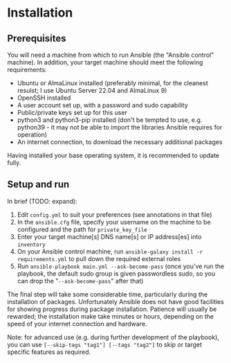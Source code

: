 # Installation

## Prerequisites

You will need a machine from which to run Ansible (the "Ansible control"
machine). In addition, your target machine should meet the following
requirements:

* Ubuntu or AlmaLinux installed (preferably minimal, for the cleanest resulst; I
  use Ubuntu Server 22.04 and AlmaLinux 9)
* OpenSSH installed
* A user account set up, with a password and sudo capability
* Public/private keys set up for this user
* python3 and python3-pip installed (don't be tempted to use, e.g. python39 -
  it may not be able to import the libraries Ansible requires for operation)
* An internet connection, to download the necessary additional packages

Having installed your base operating system, it is recommended to update fully.

## Setup and run

In brief (TODO: expand):

1. Edit `config.yml` to suit your preferences (see annotations in that file)
2. In the `ansible.cfg` file, specify your username on the machine to be
   configured and the path for `private_key_file`
3. Enter your target machine[s] DNS name[s] or IP address[es] into `inventory`
4. On your Ansible control machine, run
   `ansible-galaxy install -r requirements.yml` to pull down the required
   external roles
5. Run `ansible-playbook main.yml --ask-become-pass` (once you've run the
   playbook, the default sudo group is given passwordless sudo, so you can drop
   the "`--ask-become-pass`" after that)

The final step will take some considerable time, particularly during the
installation of packages. Unfortunately Ansible does not have good facilities
for showing progress during package installation. Patience will usually be
rewarded; the installation make take minutes or hours, depending on the speed of
your internet connection and hardware.

Note: for advanced use (e.g. during further development of the playbook), you
can use `[--skip-tags "tag1"] [--tags "tag2"]` to skip or target specific
features as required.